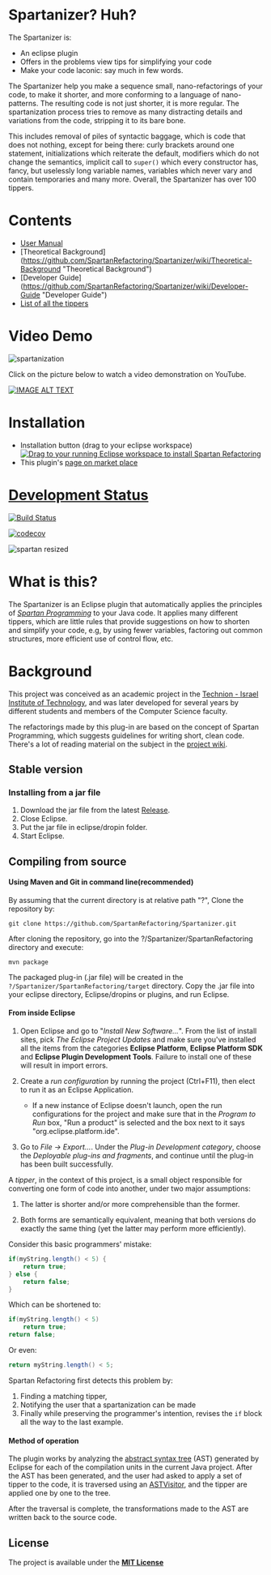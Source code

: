# Spartanizer? Huh?
The Spartanizer is:
- An eclipse plugin
- Offers in the problems view tips for simplifying your code 
- Make your code laconic: say much in few words.

The Spartanizer help you make a sequence small, nano-refactorings of your code, to make it shorter, and more conforming to a language of nano-patterns. The resulting code is not just shorter, it is more regular. The spartanization process tries to remove as many distracting details and variations from the code, stripping it to its bare bone.

This includes removal of piles of syntactic baggage, which is code that does not nothing, except for being there:  curly brackets around one statement, initializations which reiterate the default, modifiers which do not change the semantics, implicit call to `super()` which every constructor has, fancy, but uselessly long variable names, variables which never vary and contain temporaries and  many more. Overall, the Spartanizer has over 100 tippers.

# Contents

* [User Manual](https://github.com/SpartanRefactoring/Spartanizer/wiki/User-Manual "User Manual")
* [Theoretical Background] (https://github.com/SpartanRefactoring/Spartanizer/wiki/Theoretical-Background "Theoretical Background")
* [Developer Guide] (https://github.com/SpartanRefactoring/Spartanizer/wiki/Developer-Guide "Developer Guide")
* [List of all the tippers](https://github.com/SpartanRefactoring/Spartanizer/wiki/List-of-Tippers "List of the Tippers")

# Video Demo

![spartanization](https://cloud.githubusercontent.com/assets/15183108/19212649/59d65e3e-8d5e-11e6-9940-ac7a070be7d6.gif)

Click on the picture below to watch a video demonstration on YouTube.

[![IMAGE ALT TEXT](https://img.youtube.com/vi/33npJI-MZ1I/0.jpg)](https://www.youtube.com/watch_popup?v=49M55azHHM0 "Spartanization Demo")

# Installation

- Installation button (drag to your eclipse workspace)
<a href="http://marketplace.eclipse.org/marketplace-client-intro?mpc_install=2617709" class="drag" title="Drag to your running Eclipse workspace to install Spartan Refactoring"><img class="img-responsive" src="https://marketplace.eclipse.org/sites/all/themes/solstice/public/images/marketplace/btn-install.png" alt="Drag to your running Eclipse workspace to install Spartan Refactoring" /></a>
- This plugin's <a href="https://www.google.co.il/url?sa=t&rct=j&q=&esrc=s&source=web&cd=1&ved=0ahUKEwj7p7iPwL7PAhUrI8AKHW87AVsQFggaMAA&url=https%3A%2F%2Fmarketplace.eclipse.org%2Fcontent%2Fspartan-refactoring-0&usg=AFQjCNFaOBCLW8-CKYYnfLFCjakdWM1qjA&sig2=Z1zbbkq96-iECkhmMf5Qcw&bvm=bv.134495766,d.ZGg">page on market place</href>

# Development Status

 [![Build Status](https://travis-ci.org/SpartanRefactoring/Spartanizer.svg?branch=master)](https://travis-ci.org/SpartanRefactoring/Spartanizer)

[![codecov](https://codecov.io/gh/TechnionYP5777/SmartCity-ParkingManagement/branch/master/graph/badge.svg)](https://codecov.io/gh/SpartanRefactoring/Spartanizer)


![spartan resized](https://cloud.githubusercontent.com/assets/15859817/23854098/7f02ba4e-07f8-11e7-8bd9-8ebe2ccbe9e8.png)


# What is this?
The Spartanizer is an  Eclipse plugin that automatically applies the principles
of *[Spartan Programming]* to your Java code. It applies many different tippers,
   which are little rules that provide suggestions on how to shorten and
   simplify your code, e.g, by using fewer variables, factoring out common
   structures, more efficient use of control flow, etc. 

# Background
This project was conceived as an academic project in the [Technion - Israel
Institute of Technology], and was later developed for several years by
different students and members of the Computer Science faculty.

The refactorings made by this plug-in are based on the concept of Spartan
Programming, which suggests guidelines for writing short, clean code. There's a
lot of reading material on the subject in the [project wiki].

## Stable version
### Installing from a jar file
1. Download the jar file from the latest [Release].
2. Close Eclipse.
3. Put the jar file in eclipse/dropin folder.
4. Start Eclipse. 

## Compiling from source
#### Using Maven and Git in command line(recommended)
By assuming that the current directory is at relative path "?", Clone the repository by:

```
git clone https://github.com/SpartanRefactoring/Spartanizer.git
```
After cloning the repository, go into the ?/Spartanizer/SpartanRefactoring
directory and execute:

```
mvn package
```
The packaged plug-in (.jar file) will be created in the
`?/Spartanizer/SpartanRefactoring/target` directory.
Copy the .jar file into your eclipse directory, Eclipse/dropins or plugins, and
run Eclipse.

#### From inside Eclipse

1. Open Eclipse and go to "*Install New Software...*". From the list of install
   sites, pick *The Eclipse Project Updates* and make sure you've installed all
   the items from the categories **Eclipse Platform**, **Eclipse Platform SDK**
   and **Eclipse Plugin Development Tools**. Failure to install one of these
   will result in import errors.

2. Create a *run configuration* by running the project (Ctrl+F11), then elect
to run it as an Eclipse Application.
    * If a new instance of Eclipse doesn't launch, open the run configurations
    for the project and make sure that in the *Program to Run* box, "Run a
    product" is selected and the box next to it says
    "org.eclipse.platform.ide".

3. Go to *File -> Export...*. Under the *Plug-in Development category*, choose
   the *Deployable plug-ins and fragments*, and continue until the plug-in has
   been built successfully.

A *tipper*, in the context of this project, is a small object responsible for
converting one form of code into another, under two major assumptions:

1. The latter is shorter and/or more comprehensible than the former.

2. Both forms are semantically equivalent, meaning that both versions do
   exactly the same thing (yet the latter may perform more efficiently).

Consider this basic programmers' mistake:
```java
if(myString.length() < 5) {
    return true;
} else {
    return false;
}
```
Which can be shortened to:
```java
if(myString.length() < 5)
    return true;
return false;
```
Or even:
```java
return myString.length() < 5;
```
Spartan Refactoring first detects this problem by:
1. Finding a matching tipper,
2. Notifying the user that a spartanization can be made
3. Finally while preserving the programmer's intention, revises the `if` block
   all the way to the last example.

#### Method of operation
The plugin works by analyzing the [abstract syntax tree] (AST) generated by
Eclipse for each of the compilation units in the current Java project. After
the AST has been generated, and the user had asked to apply a set of tipper to
the code, it is traversed using an [ASTVisitor], and the tipper are applied one
by one to the tree.

After the traversal is complete, the transformations made to the AST are
written back to the source code.

## License
The project is available under the **[MIT License]**

[Release]: https://github.com/SpartanRefactoring/Spartanizer/releases/tag/2.6.3
[Spartan Programming]: http://blog.codinghorror.com/spartan-programming/
[project wiki]: https://github.com/SpartanRefactoring/spartan-refactoring/wiki/Spartan-Programming
[Technion - Israel Institute of Technology]: http://www.technion.ac.il/en/
[abstract syntax tree]: https://en.wikipedia.org/wiki/Abstract_syntax_tree
[ASTVisitor]: http://help.eclipse.org/mars/index.jsp?topic=%2Forg.eclipse.jdt.doc.isv%2Freference%2Fapi%2Forg%2Feclipse%2Fjdt%2Fcore%2Fdom%2FASTVisitor.html
[MIT License]: https://opensource.org/licenses/MIT


